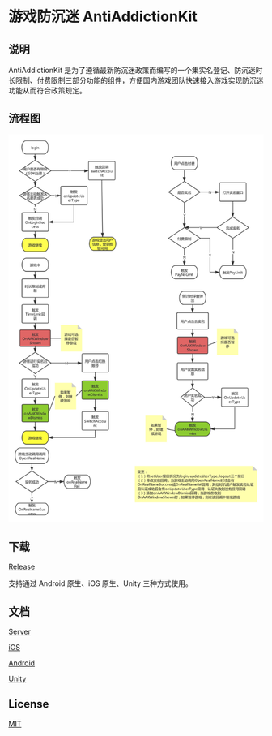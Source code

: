 # 游戏防沉迷 AntiAddictionKit

## 说明
AntiAddictionKit 是为了遵循最新防沉迷政策而编写的一个集实名登记、防沉迷时长限制、付费限制三部分功能的组件，方便国内游戏团队快速接入游戏实现防沉迷功能从而符合政策规定。

## 流程图

![流程图](./flow.jpg)

## 下载

[Release](https://github.com/xindong/anti-addiction-kit/releases/latest)

支持通过 Android 原生、iOS 原生、Unity 三种方式使用。

## 文档

[Server](/Server/README.md)

[iOS](/iOS/README.md)

[Android](/Android/README.md)

[Unity](/Unity/README.md)

## License

[MIT](https://github.com/xindong/anti-addiction-kit//blob/master/LICENSE)
